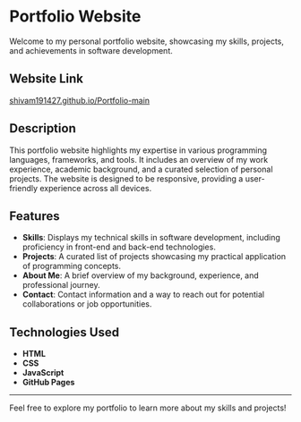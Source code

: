 # Portfolio Website

Welcome to my personal portfolio website, showcasing my skills, projects, and achievements in software development.

## Website Link

[shivam191427.github.io/Portfolio-main](https://shivam191427.github.io/Portfolio-main/)

## Description

This portfolio website highlights my expertise in various programming languages, frameworks, and tools. It includes an overview of my work experience, academic background, and a curated selection of personal projects. The website is designed to be responsive, providing a user-friendly experience across all devices.

## Features

- **Skills**: Displays my technical skills in software development, including proficiency in front-end and back-end technologies.
- **Projects**: A curated list of projects showcasing my practical application of programming concepts.
- **About Me**: A brief overview of my background, experience, and professional journey.
- **Contact**: Contact information and a way to reach out for potential collaborations or job opportunities.

## Technologies Used

- **HTML**
- **CSS**
- **JavaScript**
- **GitHub Pages**



---

Feel free to explore my portfolio to learn more about my skills and projects!

